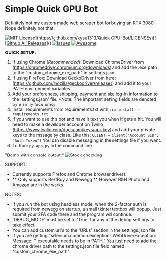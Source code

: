 # Simple Quick GPU Bot
Definitely not my custom made web scraper bot for buying an RTX 3080. Nope definitely not that. 

[![MIT License](https://img.shields.io/apm/l/atomic-design-ui.svg?)](https://github.com/kysu1313/Quick-GPU-Bot/LICENSEs)[![Github All Releases](https://img.shields.io/github/downloads/kysu1313/Quick-GPU-Bot/total.svg?style=flat)]()  [![Issues](https://img.shields.io/github/issues-raw/kysu1313/Quick-GPU-Bot)](https://github.com/kysu1313/Quick-GPU-Bot/issues)  [![Awesome](https://cdn.rawgit.com/sindresorhus/awesome/d7305f38d29fed78fa85652e3a63e154dd8e8829/media/badge.svg)](https://github.com/sindresorhus/awesome)  


__QUICK SETUP__:
1. If using Chrome (_Recommended_):
    Download ChromeDriver from (https://chromedriver.chromium.org/downloads) and add the .exe path to the "custom_chrome_exe_path" in settings.json
2. If using FireFox:
    Download GeckoDriver from here: (https://github.com/mozilla/geckodriver/releases)  and add it to your PATH environment variables.
3. Add your preferences, shipping, payment and site log-in information to the 'settings.json' file.
  *Note: The important setting fields are denoted by a smily face emoji.
5. Install requirements from requirements.txt with ```pip install -r requirements.txt```
6. If you want to use this bot and have it text you when it gets a hit. You will need to make a developer account on Twilio (https://www.twilio.com/docs/iam/keys/api-key) and add your private keys to the mssage.py class.
  Like this:
  ```CLIENT = Client("Account SID", "Auth Token")```
    You can disable messaging in the settings file if you want.
6. To Run: ```py app.py``` in the command line

"Demo with console output:"
![Stock checking](bot-vid-3.gif)

SUPPORT:
- Currently supports Firefox and Chrome browser drivers
- ** Only supports BestBuy and Newegg ** However B&H Photo and Amazon are in the works.

NOTES:
- If you run the bot using headless mode, when the 2-factor auth is required from newegg on startup, a small tkinter textbox will popup. Just submit your 2FA code there and the program will continue. 
- 'DEBUG_MODE' must be set to 'True' for any of the debug settings to take effect.
- You can add custom url's to the 'URLs' section in the settings.json file
- If you are getting "selenium.common.exceptions.WebDriverException: Message: '<your-chrome-driver-path-here>' executable needs to be in PATH." You just need to add the chrome driver path to the settings.json file field named "custom_chrome_exe_path"


